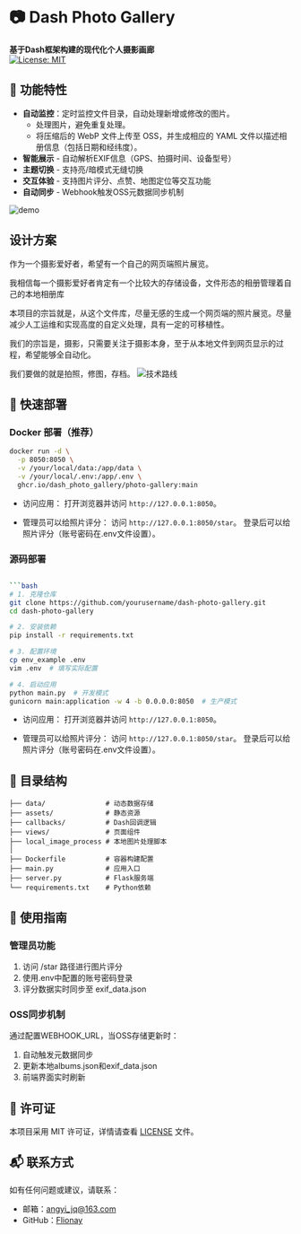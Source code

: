 # 📷 Dash Photo Gallery

**基于Dash框架构建的现代化个人摄影画廊**  
[![License: MIT](https://img.shields.io/badge/License-MIT-yellow.svg)](https://opensource.org/licenses/MIT)

## 🌟 功能特性
- **自动监控**：定时监控文件目录，自动处理新增或修改的图片。
   - 处理图片，避免重复处理。
   - 将压缩后的 WebP 文件上传至 OSS，并生成相应的 YAML 文件以描述相册信息（包括日期和经纬度）。
- **智能展示** - 自动解析EXIF信息（GPS、拍摄时间、设备型号）
- **主题切换** - 支持亮/暗模式无缝切换
- **交互体验** - 支持图片评分、点赞、地图定位等交互功能
- **自动同步** - Webhook触发OSS元数据同步机制


![demo](https://angyi.oss-cn-beijing.aliyuncs.com/uPic/2024/gallery.png)


## 设计方案

作为一个摄影爱好者，希望有一个自己的网页端照片展览。

我相信每一个摄影爱好者肯定有一个比较大的存储设备，文件形态的相册管理着自己的本地相册库

本项目的宗旨就是，从这个文件库，尽量无感的生成一个网页端的照片展览。尽量减少人工运维和实现高度的自定义处理，具有一定的可移植性。

我们的宗旨是，摄影，只需要关注于摄影本身，至于从本地文件到网页显示的过程，希望能够全自动化。

我们要做的就是拍照，修图，存档。 
![技术路线](https://angyi.oss-cn-beijing.aliyuncs.com/elog-docs-images/0fc0fae11d1cc14bf89493b37e19258a.png)

## 🚀 快速部署
### Docker 部署（推荐）
```bash
docker run -d \
  -p 8050:8050 \
  -v /your/local/data:/app/data \
  -v /your/local/.env:/app/.env \
  ghcr.io/dash_photo_gallery/photo-gallery:main
```

- 访问应用：
   打开浏览器并访问 `http://127.0.0.1:8050`。


- 管理员可以给照片评分：
   访问 `http://127.0.0.1:8050/star`。 登录后可以给照片评分（账号密码在.env文件设置）。

### 源码部署
```bash

```bash
# 1. 克隆仓库
git clone https://github.com/yourusername/dash-photo-gallery.git
cd dash-photo-gallery

# 2. 安装依赖
pip install -r requirements.txt

# 3. 配置环境
cp env_example .env
vim .env  # 填写实际配置

# 4. 启动应用
python main.py  # 开发模式
gunicorn main:application -w 4 -b 0.0.0.0:8050  # 生产模式
```

- 访问应用：
打开浏览器并访问 `http://127.0.0.1:8050`。


- 管理员可以给照片评分：
   访问 `http://127.0.0.1:8050/star`。 登录后可以给照片评分（账号密码在.env文件设置）。

## 📂 目录结构
```
├── data/               # 动态数据存储
├── assets/             # 静态资源
├── callbacks/          # Dash回调逻辑
├── views/              # 页面组件
├── local_image_process # 本地图片处理脚本
│
├── Dockerfile          # 容器构建配置
├── main.py             # 应用入口
├── server.py           # Flask服务端
└── requirements.txt    # Python依赖
```

##  📝 使用指南
### 管理员功能
1. 访问 /star 路径进行图片评分
2. 使用.env中配置的账号密码登录
3. 评分数据实时同步至 exif_data.json
### OSS同步机制
通过配置WEBHOOK_URL，当OSS存储更新时：

1. 自动触发元数据同步
2. 更新本地albums.json和exif_data.json
3. 前端界面实时刷新

## 📄 许可证
本项目采用 MIT 许可证，详情请查看 [LICENSE](LICENSE) 文件。


## 📬 联系方式
如有任何问题或建议，请联系：
- 邮箱：angyi_jq@163.com
- GitHub：[Flionay](https://github.com/flionay)
